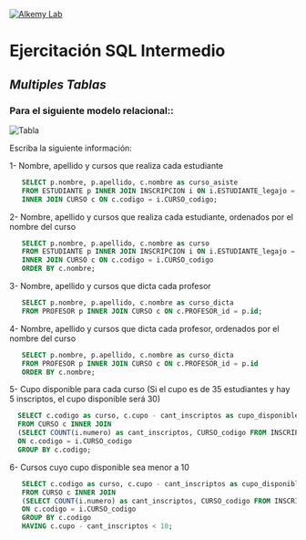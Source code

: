 [![Alkemy Lab](https://academy.alkemy.org/images/alkemy-logo.svg)](https://academy.alkemy.org/)

# Ejercitación SQL Intermedio
## _Multiples Tablas_

### Para el siguiente modelo relacional::

![Tabla](https://lh3.googleusercontent.com/H0OrPiaFu3RKjSoIhFUPJPbTdFGG4gu4S24qHmTSjaRV04QpYZbICRQ-Y6i-DnNCH6pxt0gqLYTbISTuIpAPmM73XXlOS228hhbpmg5DrrvbjD9UiW6hhwujnV8PGoSYq6ZCxSM)

Escriba la siguiente información:

1- Nombre, apellido y cursos que realiza cada estudiante
 ```sql
    SELECT p.nombre, p.apellido, c.nombre as curso_asiste
    FROM ESTUDIANTE p INNER JOIN INSCRIPCION i ON i.ESTUDIANTE_legajo = p.legajo
    INNER JOIN CURSO c ON c.codigo = i.CURSO_codigo;
  ```
2- Nombre, apellido y cursos que realiza cada estudiante, ordenados por el nombre del curso
 ```sql
    SELECT p.nombre, p.apellido, c.nombre as curso
    FROM ESTUDIANTE p INNER JOIN INSCRIPCION i ON i.ESTUDIANTE_legajo = p.legajo
    INNER JOIN CURSO c ON c.codigo = i.CURSO_codigo
    ORDER BY c.nombre;
  ```
3- Nombre, apellido y cursos que dicta cada profesor
 ```sql
    SELECT p.nombre, p.apellido, c.nombre as curso_dicta
    FROM PROFESOR p INNER JOIN CURSO c ON c.PROFESOR_id = p.id;
  ```
4- Nombre, apellido y cursos que dicta cada profesor, ordenados por el nombre del curso
 ```sql
    SELECT p.nombre, p.apellido, c.nombre as curso_dicta
    FROM PROFESOR p INNER JOIN CURSO c ON c.PROFESOR_id = p.id
    ORDER BY c.nombre;
  ```
5- Cupo disponible para cada curso (Si el cupo es de 35 estudiantes y hay 5 inscriptos, el cupo disponible será 30)
 ```sql
   SELECT c.codigo as curso, c.cupo - cant_inscriptos as cupo_disponible
   FROM CURSO c INNER JOIN 
   (SELECT COUNT(i.numero) as cant_inscriptos, CURSO_codigo FROM INSCRIPCION i GROUP BY CURSO_codigo) i 
   ON c.codigo = i.CURSO_codigo
   GROUP BY c.codigo;
  ```
 
6- Cursos cuyo cupo disponible sea menor a 10
 ```sql
    SELECT c.codigo as curso, c.cupo - cant_inscriptos as cupo_disponible
    FROM CURSO c INNER JOIN 
    (SELECT COUNT(i.numero) as cant_inscriptos, CURSO_codigo FROM INSCRIPCION i GROUP BY CURSO_codigo) i 
    ON c.codigo = i.CURSO_codigo
    GROUP BY c.codigo
    HAVING c.cupo - cant_inscriptos < 10;
  ```
